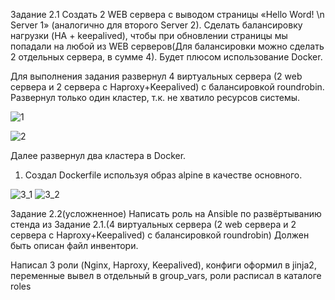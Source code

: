 Задание 2.1
Создать 2 WEB сервера с выводом страницы «Hello Word! \n Server 1» (аналогично для второго Server 2). Сделать балансировку нагрузки (HA + keepalived), чтобы при обновлении страницы мы попадали на любой из WEB серверов(Для балансировки можно сделать 2 отдельных сервера, в сумме 4).
Будет плюсом использование Docker.

Для выполнения задания развернул 4 виртуальных сервера (2 web сервера и 2 сервера с Haproxy+Keepalived) с балансировкой roundrobin. Развернул только один кластер, т.к. не хватило ресурсов системы.

 
 ![1](https://user-images.githubusercontent.com/86364025/219378914-4361eb57-07b1-4efe-bb9b-67a61875ed1a.png)

![2](https://user-images.githubusercontent.com/86364025/219379066-b604324f-ac94-4eb8-846c-67a065fa6436.png)


Далее развернул два кластера в Docker. 

1. Создал Dockerfile используя образ alpine в качестве основного.
 
![3_1](https://user-images.githubusercontent.com/86364025/219379133-5953db7e-d7fb-466e-bb21-b981a4ceb44e.png)
![3_2](https://user-images.githubusercontent.com/86364025/219379156-143ed0ec-b544-48a1-bf40-265cbd6475d8.png)

Задание 2.2(усложненное)
Написать роль на Ansible по развёртыванию стенда из Задание 2.1.(4 виртуальных сервера (2 web сервера и 2 сервера с Haproxy+Keepalived) с балансировкой roundrobin) Должен быть описан файл инвентори.

Написал 3 роли (Nginx, Haproxy, Keepalived), конфиги оформил в jinja2, переменные вывел в отдельный в group_vars, роли расписал в каталоге roles
